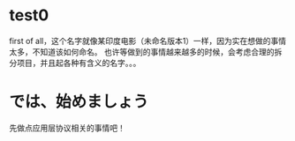 test0
=====

first of all，这个名字就像某印度电影（未命名版本1）一样，因为实在想做的事情太多，不知道该如何命名。
也许等做到的事情越来越多的时候，会考虑合理的拆分项目，并且起各种有含义的名字。。。

では、始めましょう
=====
先做点应用层协议相关的事情吧！
